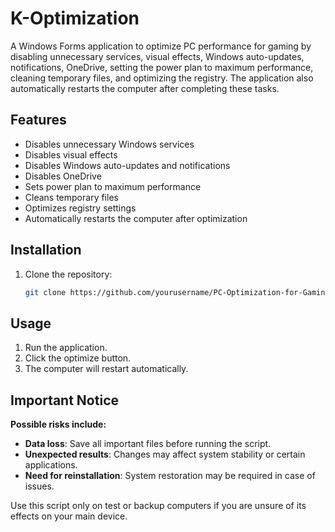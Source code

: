 # K-Optimization


A Windows Forms application to optimize PC performance for gaming by disabling unnecessary services, visual effects, Windows auto-updates, notifications, OneDrive, setting the power plan to maximum performance, cleaning temporary files, and optimizing the registry. The application also automatically restarts the computer after completing these tasks.

## Features

- Disables unnecessary Windows services
- Disables visual effects
- Disables Windows auto-updates and notifications
- Disables OneDrive
- Sets power plan to maximum performance
- Cleans temporary files
- Optimizes registry settings
- Automatically restarts the computer after optimization

## Installation

1. Clone the repository:
    ```sh
    git clone https://github.com/yourusername/PC-Optimization-for-Gaming.git
    ```
## Usage

1. Run the application.
2. Click the optimize button.
3. The computer will restart automatically.

## Important Notice

**Possible risks include:**

- **Data loss**: Save all important files before running the script.
- **Unexpected results**: Changes may affect system stability or certain applications.
- **Need for reinstallation**: System restoration may be required in case of issues.

Use this script only on test or backup computers if you are unsure of its effects on your main device.

